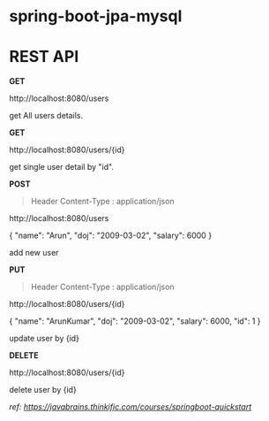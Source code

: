 # spring-boot-jpa-mysql

# REST API

**GET**

http://localhost:8080/users

get All users details.

**GET**

http://localhost:8080/users/{id}

get single user detail by "id".



**POST**

> Header
Content-Type : application/json

http://localhost:8080/users

{
  "name": "Arun",
  "doj": "2009-03-02",
  "salary": 6000
}

add new user



**PUT**

> Header
Content-Type : application/json


http://localhost:8080/users/{id}

{
  "name": "ArunKumar",
  "doj": "2009-03-02",
  "salary": 6000,
  "id": 1 
}

update user by {id}


**DELETE**

http://localhost:8080/users/{id}

delete user by {id}


*ref: https://javabrains.thinkific.com/courses/springboot-quickstart*
